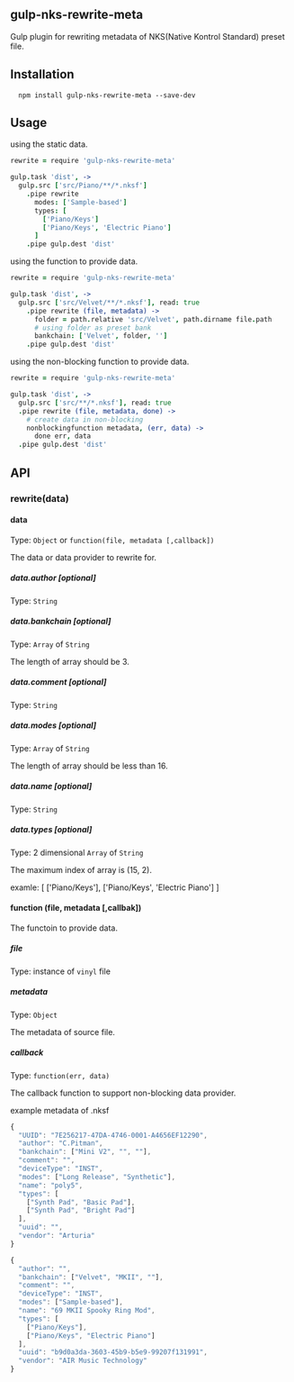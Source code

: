 ## gulp-nks-rewrite-meta

Gulp plugin for rewriting metadata of NKS(Native Kontrol Standard) preset file.

## Installation
```
  npm install gulp-nks-rewrite-meta --save-dev
```

## Usage

using the static data.
```coffeescript
rewrite = require 'gulp-nks-rewrite-meta'

gulp.task 'dist', ->
  gulp.src ['src/Piano/**/*.nksf']
    .pipe rewrite
      modes: ['Sample-based']
      types: [
        ['Piano/Keys']
        ['Piano/Keys', 'Electric Piano']
      ]
    .pipe gulp.dest 'dist'
```

using the function to provide data.
```coffeescript
rewrite = require 'gulp-nks-rewrite-meta'

gulp.task 'dist', ->
  gulp.src ['src/Velvet/**/*.nksf'], read: true
    .pipe rewrite (file, metadata) ->
      folder = path.relative 'src/Velvet', path.dirname file.path
      # using folder as preset bank
      bankchain: ['Velvet', folder, '']
    .pipe gulp.dest 'dist'
```

using the non-blocking function to provide data.
```coffeescript
rewrite = require 'gulp-nks-rewrite-meta'

gulp.task 'dist', ->
  gulp.src ['src/**/*.nksf'], read: true
  .pipe rewrite (file, metadata, done) ->
    # create data in non-blocking
    nonblockingfunction metadata, (err, data) ->
      done err, data
  .pipe gulp.dest 'dist'
```

## API

### rewrite(data)

#### data
Type: `Object` or `function(file, metadata [,callback])`

The data or data provider to rewrite for.

##### data.author [optional]
Type: `String`

##### data.bankchain [optional]
Type: `Array` of `String`

The length of array should be 3.

##### data.comment [optional]
Type: `String`

##### data.modes [optional]
Type: `Array` of `String`

The length of array should be less than 16.

##### data.name [optional]
Type: `String`

##### data.types [optional]
Type: 2 dimensional `Array` of `String`

The maximum index of array is (15, 2).

examle:
  [
    ['Piano/Keys'],
    ['Piano/Keys', 'Electric Piano']
  ]

#### function (file, metadata [,callbak])
The functoin to provide data.

##### file
Type: instance of `vinyl` file

##### metadata
Type: `Object`

The metadata of source file.

##### callback
Type: `function(err, data)`

The callback function to support non-blocking data provider.

example metadata of .nksf
```javascript
{
  "UUID": "7E256217-47DA-4746-0001-A4656EF12290",
  "author": "C.Pitman",
  "bankchain": ["Mini V2", "", ""],
  "comment": "",
  "deviceType": "INST",
  "modes": ["Long Release", "Synthetic"],
  "name": "poly5",
  "types": [
    ["Synth Pad", "Basic Pad"],
    ["Synth Pad", "Bright Pad"]
  ],
  "uuid": "",
  "vendor": "Arturia"
}
```

```javascript
{
  "author": "",
  "bankchain": ["Velvet", "MKII", ""],
  "comment": "",
  "deviceType": "INST",
  "modes": ["Sample-based"],
  "name": "69 MKII Spooky Ring Mod",
  "types": [
    ["Piano/Keys"],
    ["Piano/Keys", "Electric Piano"]
  ],
  "uuid": "b9d0a3da-3603-45b9-b5e9-99207f131991",
  "vendor": "AIR Music Technology"
}
```
